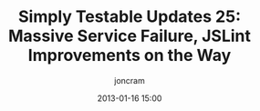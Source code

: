---
title: "Simply Testable Updates 25: Massive Service Failure, JSLint Improvements on the Way"
short_title: "Simply Testable Updates 25: Massive Service Failure, JSLint Advances"
date: 2013-01-16 15:00
author: joncram
newsletter:
    issue_number: 25th
    url: https://us5.campaign-archive1.com/?u=ac75e33d993d2b502e333ddd0&amp;id=58dd65f9c4
    closing_sentence: Expect the next in a week from now, January 16 2013.
    highlights:
        - This week has been most notable for the complete failure of the service due to both hard drives failing in the production server.
---
